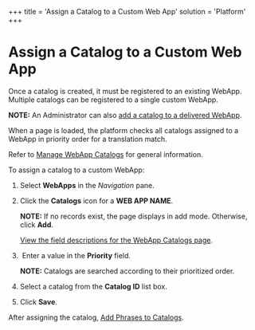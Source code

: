 +++
title = 'Assign a Catalog to a Custom Web App'
solution = 'Platform'
+++

# Assign a Catalog to a Custom Web App

Once a catalog is created, it must be registered to an existing WebApp.
Multiple catalogs can be registered to a single custom WebApp.

**NOTE:** An Administrator can also [add a catalog to a delivered
WebApp](Add%20a%20Catalog%20to%20a%20Delivered%20WebApp.htm).

When a page is loaded, the platform checks all catalogs assigned to a
WebApp in priority order for a translation match.

Refer to [Manage WebApp Catalogs](Manage_Catalogs.htm) for general
information.

To assign a catalog to a custom WebApp:

1.  Select **WebApps** in the *Navigation* pane.

2.  Click the <span style="font-weight: bold;">Catalogs</span> icon for
    a <span style="font-weight: bold;">WEB APP NAME</span>.
    
    **NOTE:** If no records exist, the page displays in add mode.
    Otherwise, click **Add**.
    
    [View the field descriptions for the WebApp Catalogs
    page](../Page_Desc/WebApp_Catalogs.htm).

3.   Enter a value in the **Priority** field.
    
    **NOTE:** Catalogs are searched according to their prioritized
    order.

4.  Select a catalog from the **Catalog ID** list box.

5.  Click **Save**.

After assigning the catalog, [Add Phrases to
Catalogs](Add_Phrases_to_Catalogs.htm).
